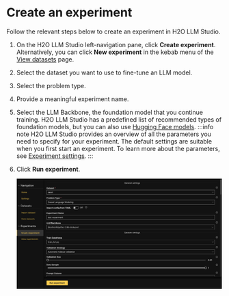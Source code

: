# Create an experiment

Follow the relevant steps below to create an experiment in H2O LLM Studio.

1. On the H2O LLM Studio left-navigation pane, click **Create experiment**. Alternatively, you can click **New experiment** in the kebab menu of the [View datasets](../view-dataset.md) page.

2. Select the dataset you want to use to fine-tune an LLM model.

3. Select the problem type.

4. Provide a meaningful experiment name.

5. Select the LLM Backbone, the foundation model that you continue training. H2O LLM Studio has a predefined list of recommended types of foundation models, but you can also use [Hugging Face models](https://huggingface.co/models). 
 :::info note
 H2O LLM Studio provides an overview of all the parameters you need to specify for your experiment. The default settings are suitable when you first start an experiment. To learn more about the parameters, see [Experiment settings](experiment-settings.md).
 :::

6. Click **Run experiment**.

    ![run-experiment](run-experiment.png)